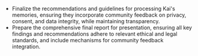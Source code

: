 - Finalize the recommendations and guidelines for processing Kai's memories, ensuring they incorporate community feedback on privacy, consent, and data integrity, while maintaining transparency.
- Prepare the comprehensive final report for presentation, ensuring all key findings and recommendations adhere to relevant ethical and legal standards, and include mechanisms for community feedback integration.